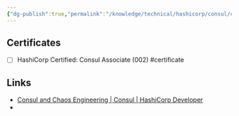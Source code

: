 ```yaml
---
{"dg-publish":true,"permalink":"/knowledge/technical/hashicorp/consul/consul/","noteIcon":""}
---
```


## Certificates
- [ ] HashiCorp Certified: Consul Associate (002) #certificate
## Links
- [Consul and Chaos Engineering | Consul | HashiCorp Developer](https://developer.hashicorp.com/consul/tutorials/resiliency/introduction-chaos-engineering?in=consul%2Fresiliency)
- 